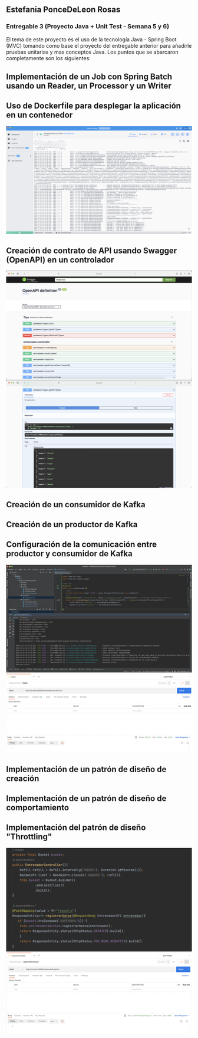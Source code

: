 ## Estefania PonceDeLeon Rosas
### Entregable 3 (Proyecto Java + Unit Test - Semana 5 y 6)

El tema de este proyecto es el uso de la tecnología Java - Spring Boot (MVC) tomando como base el proyecto del entregable anterior para añadirle pruebas unitarias y mas conceptos Java.
Los puntos que se abarcaron completamente son los siguientes:

## Implementación de un Job con Spring Batch usando un Reader, un Processor y un Writer
## Uso de Dockerfile para desplegar la aplicación en un contenedor
![DOCKERFILE_01](/Estefania_PonceDeLeon_Rosas/Entregable%203/Evidencias/dockerfile.png)
## Creación de contrato de API usando Swagger (OpenAPI) en un controlador
![SWAGGER_01](/Estefania_PonceDeLeon_Rosas/Entregable%203/Evidencias/Swagger_01.png)
![SWAGGER_02](/Estefania_PonceDeLeon_Rosas/Entregable%203/Evidencias/Swagger_02.png)
## Creación de un consumidor de Kafka
## Creación de un productor de Kafka
## Configuración de la comunicación entre productor y consumidor de Kafka
![KAFKA_01](/Estefania_PonceDeLeon_Rosas/Entregable%203/Evidencias/Kafka_01.png)
![KAFKA_02](/Estefania_PonceDeLeon_Rosas/Entregable%203/Evidencias/Kafka_02.png)
## Implementación de un patrón de diseño de creación
## Implementación de un patrón de diseño de comportamiento
## Implementación del patrón de diseño "Throttling"
![Patterns_01](/Estefania_PonceDeLeon_Rosas/Entregable%203/Evidencias/Patterns_001.png)
![Patterns_02](/Estefania_PonceDeLeon_Rosas/Entregable%203/Evidencias/Patterns_002.png)